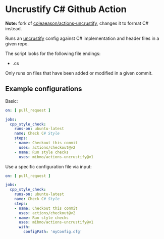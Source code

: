 # Uncrustify C# Github Action
**Note:** fork of [coleaeason/actions-uncrustify](https://github.com/coleaeason/actions-uncrustify), changes it to format C# instead.

Runs an [uncrustify](https://github.com/uncrustify/uncrustify) config against C# implementation and header files in a given repo. 

The script looks for the following file endings:
* .cs

Only runs on files that have been added or modified in a given commit.

## Example configurations

Basic: 
```yml
on: [ pull_request ]

jobs:
  cpp_style_check:
    runs-on: ubuntu-latest
    name: Check C# Style
    steps:
    - name: Checkout this commit
      uses: actions/checkout@v2
    - name: Run style checks
      uses: mibmo/actions-uncrustify@v1
```

Use a specific configuration file via input: 
```yml
on: [ pull_request ]

jobs:
  cpp_style_check:
    runs-on: ubuntu-latest
    name: Check C# Style
    steps:
    - name: Checkout this commit
      uses: actions/checkout@v2
    - name: Run style checks
      uses: mibmo/actions-uncrustify@v1
      with: 
        configPath: 'myConfig.cfg'
```
